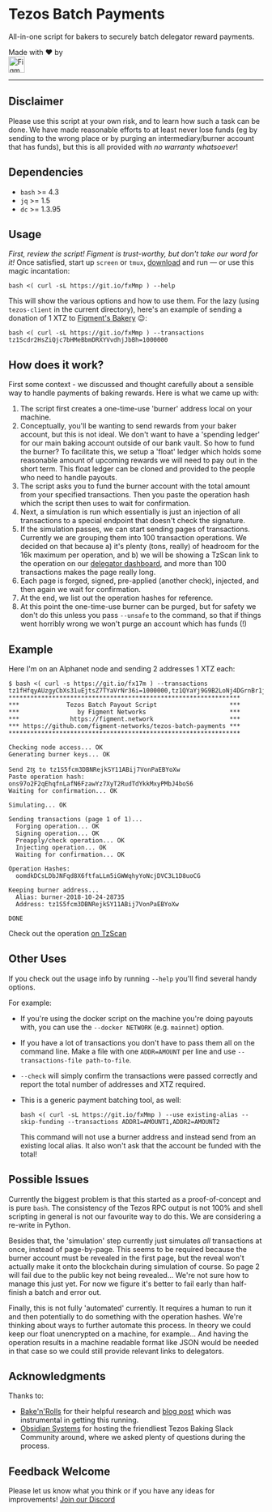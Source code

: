 # Tezos Batch Payments

All-in-one script for bakers to securely batch delegator reward payments.

Made with :heart: by<br/>
<a href='https://figment.network'><img alt='Figment Networks' src='https://figment.network/figment-logo.png' height='32px' align='bottom' /></a>


----


## Disclaimer

Please use this script at your own risk, and to learn how such a task can be done. We have made reasonable efforts to at least never lose funds (eg by sending to the wrong place or by purging an intermediary/burner account that has funds), but this is all provided with _no warranty whatsoever_!


## Dependencies

- `bash` >= 4.3
- `jq` >= 1.5
- `dc` >= 1.3.95


## Usage

_First, review the script! Figment is trust-worthy, but don't take our word for it!_ Once satisfied, start up `screen` or `tmux`, [download](https://git.io/fxMmp) and run &mdash; or use this magic incantation:

    bash <( curl -sL https://git.io/fxMmp ) --help
    
This will show the various options and how to use them. For the lazy (using `tezos-client` in the current directory), here's an example of sending a donation of 1 XTZ to [Figment's Bakery](https://figment.network/tezos/bakery) :wink::

    bash <( curl -sL https://git.io/fxMmp ) --transactions tz1Scdr2HsZiQjc7bHMeBbmDRXYVvdhjJbBh=1000000


## How does it work?

First some context - we discussed and thought carefully about a sensible way to handle payments of baking rewards. Here is what we came up with:

1. The script first creates a one-time-use 'burner' address local on your machine.
1. Conceptually, you'll be wanting to send rewards from your baker account, but this is not ideal. We don't want to have a 'spending ledger' for our main baking account outside of our bank vault. So how to fund the burner? To facilitate this, we setup a 'float' ledger which holds some reasonable amount of upcoming rewards we will need to pay out in the short term. This float ledger can be cloned and provided to the people who need to handle payouts.
1. The script asks you to fund the burner account with the total amount from your specified transactions. Then you paste the operation hash which the script then uses to wait for confirmation.
1. Next, a simulation is run which essentially is just an injection of all transactions to a special endpoint that doesn't check the signature.
1. If the simulation passes, we can start sending pages of transactions. Currently we are grouping them into 100 transaction operations. We decided on that because a) it's plenty (tons, really) of headroom for the 16k maximum per operation, and b) we will be showing a TzScan link to the operation on our [delegator dashboard](https://figment.network/tezos/bakery), and more than 100 transactions makes the page really long.
1. Each page is forged, signed, pre-applied (another check), injected, and then again we wait for confirmation.
1. At the end, we list out the operation hashes for reference.
1. At this point the one-time-use burner can be purged, but for safety we don't do this unless you pass `--unsafe` to the command, so that if things went horribly wrong we won't purge an account which has funds (!)


## Example

Here I'm on an Alphanet node and sending 2 addresses 1 XTZ each:

``` plain
$ bash <( curl -s https://git.io/fx17m ) --transactions tz1fHfqyAUzgyCbXs31uEjtsZ7TYaVrNr36i=1000000,tz1QYaYj9G9B2LoNj4DGrnBr1jNpb5R6VdT6=1000000
****************************************************************
***             Tezos Batch Payout Script                    ***
***                by Figment Networks                       ***
***              https://figment.network                     ***
*** https://github.com/figment-networks/tezos-batch-payments ***
****************************************************************

Checking node access... OK
Generating burner keys... OK

Send 2ꜩ to tz1S5fcm3DBNRejkSY11ABij7VonPaEBYoXw
Paste operation hash: ons97o2F2qEhqfnLafN6FzawYz7XyT2RudTdYkkMxyPMbJ4boS6
Waiting for confirmation... OK

Simulating... OK

Sending transactions (page 1 of 1)...
  Forging operation... OK
  Signing operation... OK
  Preapply/check operation... OK
  Injecting operation... OK
  Waiting for confirmation... OK

Operation Hashes:
  oomdkDCsLDbJNFqd8X6ftfaLLm5iGWWqhyYoNcjDVC3L1D8uoCG

Keeping burner address...
  Alias: burner-2018-10-24-28735
  Address: tz1S5fcm3DBNRejkSY11ABij7VonPaEBYoXw

DONE
```

Check out the operation [on TzScan](http://alphanet.tzscan.io/oomdkDCsLDbJNFqd8X6ftfaLLm5iGWWqhyYoNcjDVC3L1D8uoCG)


## Other Uses

If you check out the usage info by running `--help` you'll find several handy options.

For example:

- If you're using the docker script on the machine you're doing payouts with, you can use the `--docker NETWORK` (e.g. `mainnet`) option.
- If you have a lot of transactions you don't have to pass them all on the command line. Make a file with one `ADDR=AMOUNT` per line and use `--transactions-file path-to-file`.
- `--check` will simply confirm the transactions were passed correctly and report the total number of addresses and XTZ required.
- This is a generic payment batching tool, as well:

  ```
  bash <( curl -sL https://git.io/fxMmp ) --use existing-alias --skip-funding --transactions ADDR1=AMOUNT1,ADDR2=AMOUNT2
  ```

  This command will not use a burner address and instead send from an existing local alias. It also won't ask that the account be funded with the total!


## Possible Issues

Currently the biggest problem is that this started as a proof-of-concept and is pure `bash`. The consistency of the Tezos RPC output is not 100% and shell scripting in general is not our favourite way to do this. We are considering a re-write in Python.

Besides that, the 'simulation' step currently just simulates _all_ transactions at once, instead of page-by-page. This seems to be required because the burner account must be revealed in the first page, but the reveal won't actually make it onto the blockchain during simulation of course. So page 2 will fail due to the public key not being revealed... We're not sure how to manage this just yet. For now we figure it's better to fail early than half-finish a batch and error out.

Finally, this is not fully 'automated' currently. It requires a human to run it and then potentially to do something with the operation hashes. We're thinking about ways to further automate this process. In theory we could keep our float unencrypted on a machine, for example... And having the operation results in a machine readable format like JSON would be needed in that case so we could still provide relevant links to delegators.


## Acknowledgments

Thanks to:
- [Bake'n'Rolls](https://bakenrolls.com/) for their helpful research and [blog post](https://medium.com/@bakenrolls/sending-multiple-transactions-in-one-batch-using-tezos-rpc-6cab3a21f254) which was instrumental in getting this running.
- [Obsidian Systems](https://obsidian.systems/) for hosting the friendliest Tezos Baking Slack Community around, where we asked plenty of questions during the process.


## Feedback Welcome

Please let us know what you think or if you have any ideas for improvements! [Join our Discord](https://discord.gg/zqBZ2UG)
